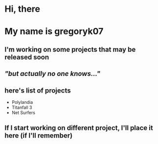 # Hi, there
# My name is gregoryk07
## I'm working on some projects that may be released soon
## *"but actually no one knows..."*
## here's list of projects
- Polylandia
- Titanfall 3
- Net Surfers
## If I start working on different project, I'll place it here (if I'll remember)
